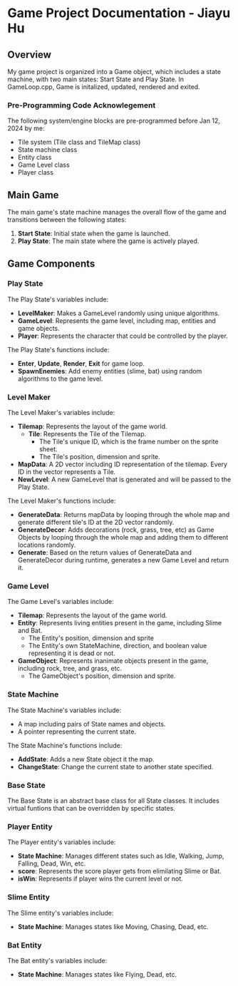 # Game Project Documentation - Jiayu Hu

## Overview

My game project is organized into a Game object, which includes a state machine, with two main states: Start State and Play State. In GameLoop.cpp, Game is initalized, updated, rendered and exited.

### Pre-Programming Code Acknowlegement
The following system/engine blocks are pre-programmed before Jan 12, 2024 by me: 
- Tile system (Tile class and TileMap class)
- State machine class
- Entity class
- Game Level class
- Player class

## Main Game

The main game's state machine manages the overall flow of the game and transitions between the following states:

1. **Start State**: Initial state when the game is launched.
2. **Play State**: The main state where the game is actively played.

## Game Components

### Play State

The Play State's variables include:
- **LevelMaker**: Makes a GameLevel randomly using unique algorithms.
- **GameLevel**: Represents the game level, including map, entities and game objects.
- **Player**: Represents the character that could be controlled by the player.

The Play State's functions include:
- **Enter**, **Update**, **Render**, **Exit** for game loop.
- **SpawnEnemies**: Add enemy entities (slime, bat) using random algorithms to the game level.

### Level Maker

The Level Maker's variables include:

- **Tilemap**: Represents the layout of the game world.
    - **Tile**: Represents the Tile of the Tilemap.
        - The Tile's unique ID, which is the frame number on the sprite sheet.
        - The Tile's position, dimension and sprite.
- **MapData**: A 2D vector including ID representation of the tilemap. Every ID in the vector represents a Tile.
- **NewLevel**: A new GameLevel that is generated and will be passed to the Play State.

The Level Maker's functions include:
- **GenerateData**: Returns mapData by looping through the whole map and generate different tile's ID at the 2D vector randomly.
- **GenerateDecor**: Adds decorations (rock, grass, tree, etc) as Game Objects by looping through the whole map and adding them to different locations randomly.
- **Generate**: Based on the return values of GenerateData and GenerateDecor during runtime, generates a new Game Level and return it.

### Game Level

The Game Level's variables include:

- **Tilemap**: Represents the layout of the game world.
- **Entity**: Represents living entities present in the game, including Slime and Bat. 
    - The Entity's position, dimension and sprite
    - The Entity's own StateMachine, direction, and boolean value representing it is dead or not.
- **GameObject**: Represents inanimate objects present in the game, including rock, tree, and grass, etc. 
    - The GameObject's position, dimension and sprite.

### State Machine

The State Machine's variables include:

- A map including pairs of State names and objects.
- A pointer representing the current state.

The State Machine's functions include:

- **AddState**: Adds a new State object it the map.
- **ChangeState**: Change the current state to another state specified.

### Base State

The Base State is an abstract base class for all State classes. It includes virtual funtions that can be overridden by specific states.

### Player Entity

The Player entity's variables include:

- **State Machine**: Manages different states such as Idle, Walking, Jump, Falling, Dead, Win, etc.
- **score**: Represents the score player gets from elimilating Slime or Bat.
- **isWin**: Represents if player wins the current level or not.

### Slime Entity

The Slime entity's variables include:

- **State Machine**: Manages states like Moving, Chasing, Dead, etc.

### Bat Entity

The Bat entity's variables include:

- **State Machine**: Manages states like Flying, Dead, etc.